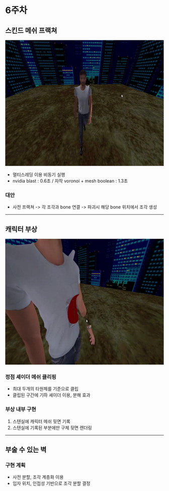 # 6주차




## 스킨드 메쉬 프랙쳐    
  <img src="https://github.com/sturdyChair/asset/blob/main/509/skinnedmesh_fracture.gif" width="600" height="400"/>   

  - 멀티스레딩 이용 비동기 실행   
  - nvidia blast : 0.6초 / 자작 voronoi + mesh boolean : 1.3초
### 대안   
  - 사전 프랙쳐 -> 각 조각과 bone 연결 -> 파괴시 해당 bone 위치에서 조각 생성


---

## 캐릭터 부상
   <img src="https://github.com/sturdyChair/asset/blob/main/509/FilledWound.gif" width="600" height="400"/>

### 정점 셰이더 메쉬 클리핑  
  - 최대 두개의 타원체를 기준으로 클립  
  - 클립된 구간에 기하 셰이더 이용, 분해 효과 

### 부상 내부 구현   
1. 스텐실에 캐릭터 메쉬 뒷면 기록   
2. 스텐실에 기록된 부분에만 구체 뒷면 렌더링   



---

## 부술 수 있는 벽

### 구현 계획   
  - 사전 분할, 조각 계층화 이용
  - 입자 위치, 인접성 기반으로 조각 분할 결정
